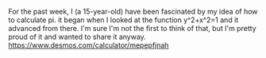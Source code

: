 For the past week, I (a 15-year-old) have been fascinated by my idea of how to calculate pi.
it began when I looked at the function y^2+x^2=1 and it advanced from there.
I'm sure I'm not the first to think of that, but I'm pretty proud of it and wanted to share it anyway.
https://www.desmos.com/calculator/mepepfjnah
